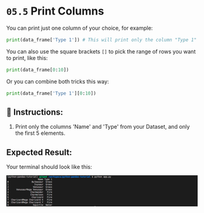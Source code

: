 # `05.5` Print Columns

You can print just one column of your choice, for example:

```python
print(data_frame['Type 1']) # This will print only the column "Type 1"
```

You can also use the square brackets `[]` to pick the range of rows you want to print, like this:

```python
print(data_frame[0:10])
```

Or you can combine both tricks this way:

```python
print(data_frame['Type 1'][0:10])
```

## 📝 Instructions:

1. Print only the columns 'Name' and 'Type' from your Dataset, and only the first 5 elements.

## Expected Result:

Your terminal should look like this:

![print file](../../assets/07-print-columns.png)

